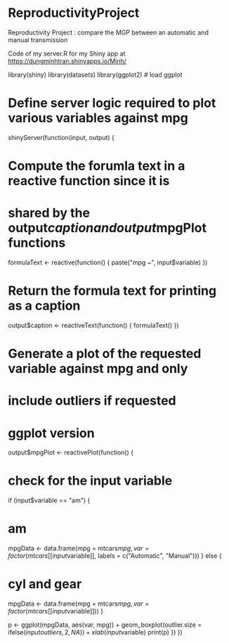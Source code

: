 ReproductivityProject
=====================

Reproductivity Project : compare the MGP between an automatic and manual transmission

Code of my server.R for my Shiny app at https://dungminhtran.shinyapps.io/Minh/

library(shiny)
library(datasets)
library(ggplot2) # load ggplot
 
# Define server logic required to plot various variables against mpg
shinyServer(function(input, output) {
# Compute the forumla text in a reactive function since it is
# shared by the output$caption and output$mpgPlot functions
formulaText <- reactive(function() {
paste("mpg ~", input$variable)
})
# Return the formula text for printing as a caption
output$caption <- reactiveText(function() {
formulaText()
})
# Generate a plot of the requested variable against mpg and only
# include outliers if requested
# ggplot version
output$mpgPlot <- reactivePlot(function() {
# check for the input variable
if (input$variable == "am") {
# am
mpgData <- data.frame(mpg = mtcars$mpg, var = factor(mtcars[[input$variable]], labels = c("Automatic", "Manual")))
}
else {
# cyl and gear
mpgData <- data.frame(mpg = mtcars$mpg, var = factor(mtcars[[input$variable]]))
}
 
p <- ggplot(mpgData, aes(var, mpg)) +
geom_boxplot(outlier.size = ifelse(input$outliers, 2, NA)) +
xlab(input$variable)
print(p)
})
})
